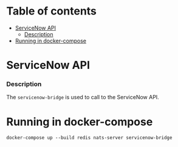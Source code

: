 # Table of contents
  * [ServiceNow API](#servicenow-api)
    * [Description](#description)
  * [Running in docker-compose](#running-in-docker-compose)

# ServiceNow API
### Description

The `servicenow-bridge` is used to call to the ServiceNow API.

# Running in docker-compose 
`docker-compose up --build redis nats-server servicenow-bridge`
